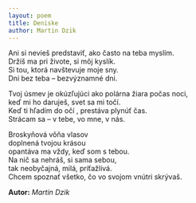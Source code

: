 ```yaml
---
layout: poem
title: Deniske
author: Martin Dzik
---
```


Ani si nevieš predstaviť, ako často na teba myslím.  
Držíš ma pri živote, si môj kyslík.  
Si tou, ktorá navštevuje moje sny.  
Dni bez teba – bezvýznamné dni.

Tvoj úsmev je okúzľujúci ako polárna žiara počas noci,  
keď mi ho daruješ, svet sa mi točí.  
Keď ti hľadím do očí , prestáva plynúť čas.  
Strácam sa – v tebe, vo mne, v nás.

Broskyňová vôňa vlasov  
doplnená tvojou krásou  
opantáva ma vždy, keď som s tebou.  
Na nič sa nehráš, si sama sebou,  
tak neobyčajná, milá, príťažlivá.  
Chcem spoznať všetko, čo vo svojom vnútri skrývaš. 

**Autor:** *Martin Dzik*  
